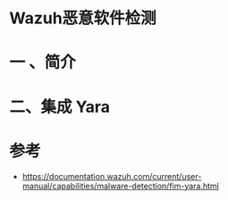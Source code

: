 # Wazuh恶意软件检测

# 一 、简介



# 二、集成 Yara



# 参考

- https://documentation.wazuh.com/current/user-manual/capabilities/malware-detection/fim-yara.html